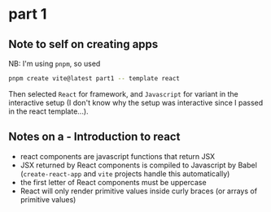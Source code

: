 # part 1

## Note to self on creating apps

NB: I'm using `pnpm`, so used 

```bash
pnpm create vite@latest part1 -- template react
```

Then selected `React` for framework, and `Javascript` for variant in the interactive setup (I don't know why the setup was interactive since I passed in the react template...).

## Notes on a - Introduction to react

* react components are javascript functions that return JSX
* JSX returned by React components is compiled to Javascript by Babel (`create-react-app` and `vite` projects handle this automatically)
* the first letter of React components must be uppercase
* React will only render primitive values inside curly braces (or arrays of primitive values)

